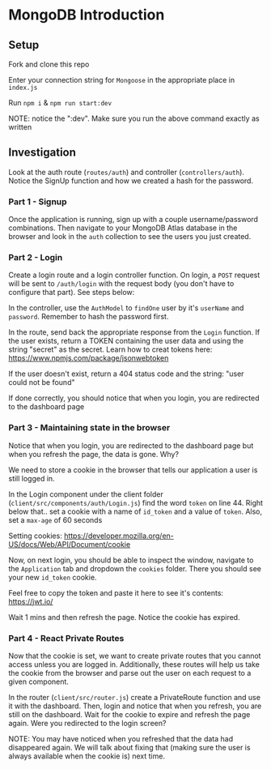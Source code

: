 # MongoDB Introduction

## Setup
Fork and clone this repo

Enter your connection string for `Mongoose` in the appropriate place in `index.js`

Run `npm i` & `npm run start:dev`

NOTE: notice the ":dev". Make sure you run the above command exactly as written

## Investigation
Look at the auth route (`routes/auth`) and controller (`controllers/auth`). Notice the SignUp function and how we created a hash for the password. 

### Part 1 - Signup

Once the application is running, sign up with a couple username/password combinations. Then navigate to your MongoDB Atlas database in the browser and look in the `auth` collection to see the users you just created.

### Part 2 - Login

Create a login route and a login controller function. On login, a `POST` request will be sent to `/auth/login` with the request body (you don't have to configure that part). See steps below:

In the controller, use the `AuthModel` to `findOne` user by it's `userName` and `password`. Remember to hash the password first.

In the route, send back the appropriate response from the `Login` function. If the user exists, return a TOKEN containing the user data and using the string "secret" as the secret. Learn how to creat tokens here: https://www.npmjs.com/package/jsonwebtoken

If the user doesn't exist, return a 404 status code and the string: "user could not be found"

If done correctly, you should notice that when you login, you are redirected to the dashboard page

### Part 3 - Maintaining state in the browser

Notice that when you login, you are redirected to the dashboard page but when you refresh the page, the data is gone. Why?

We need to store a cookie in the browser that tells our application a user is still logged in.

In the Login component under the client folder (`client/src/components/auth/Login.js`) find the word `token` on line 44. Right below that.. set a cookie with a name of `id_token` and a value of `token`. Also, set a `max-age` of 60 seconds

Setting cookies: https://developer.mozilla.org/en-US/docs/Web/API/Document/cookie

Now, on next login, you should be able to inspect the window, navigate to the `Application` tab and dropdown the `cookies` folder. There you should see your new `id_token` cookie.

Feel free to copy the token and paste it here to see it's contents: https://jwt.io/

Wait 1 mins and then refresh the page. Notice the cookie has expired.

### Part 4 - React Private Routes

Now that the cookie is set, we want to create private routes that you cannot access unless you are logged in. Additionally, these routes will help us take the cookie from the browser and parse out the user on each request to a given component.

In the router (`client/src/router.js`) create a PrivateRoute function and use it with the dashboard. Then, login and notice that when you refresh, you are still on the dashboard. Wait for the cookie to expire and refresh the page again. Were you redirected to the login screen?

NOTE: You may have noticed when you refreshed that the data had disappeared again. We will talk about fixing that (making sure the user is always available when the cookie is) next time.